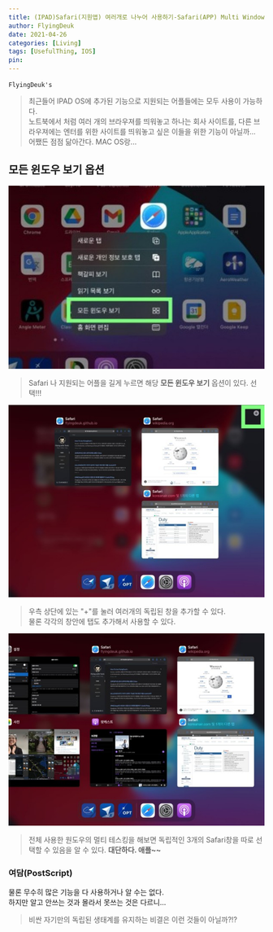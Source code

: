 ```yaml
---
title: (IPAD)Safari(지원앱) 여러개로 나누어 사용하기-Safari(APP) Multi Window-UsefulThing
author: FlyingDeuk
date: 2021-04-26
categories: [Living]
tags: [UsefulThing, IOS]
pin:
---
```


`FlyingDeuk's`
> 최근들어 IPAD OS에 추가된 기능으로 지원되는 어플들에는 모두 사용이 가능하다. <br>
노트북에서 처럼 여러 개의 브라우져를 띄워놓고 하나는 회사 사이트를, 다른 브라우져에는 엔터를 위한 사이트를 띄워놓고 싶은 이들을 위한 기능이 아닐까...<br>
어쨌든 점점 닮아간다. MAC OS랑...

## 모든 윈도우 보기 옵션
![window](/img/living/ipad/window.jpg)
>Safari 나 지원되는 어플을 길게 누르면 해당 **모든 윈도우 보기** 옵션이 있다. 선택!!!

![window](/img/living/ipad/window1.jpg)
>우측 상단에 있는 "+"를 눌러 여러개의 독립된 창을 추가할 수 있다.<br>
물론 각각의 창안에 탭도 추가해서 사용할 수 있다.  

![window](/img/living/ipad/window2.jpg)
>전체 사용한 원도우의 멀티 테스킹을 해보면 독립적인 3개의 Safari창을 따로 선택할 수 있음을 알 수 있다.
**대단하다. 애플~~**

### 여담(PostScript)
물론 무수히 많은 기능을 다 사용하거나 알 수는 없다. <br>
하지만 알고 안쓰는 것과 몰라서 못쓰는 것은 다르니...<br>
>비싼 자기만의 독립된 생태계를 유지하는 비결은 이런 것들이 아닐까?!?
